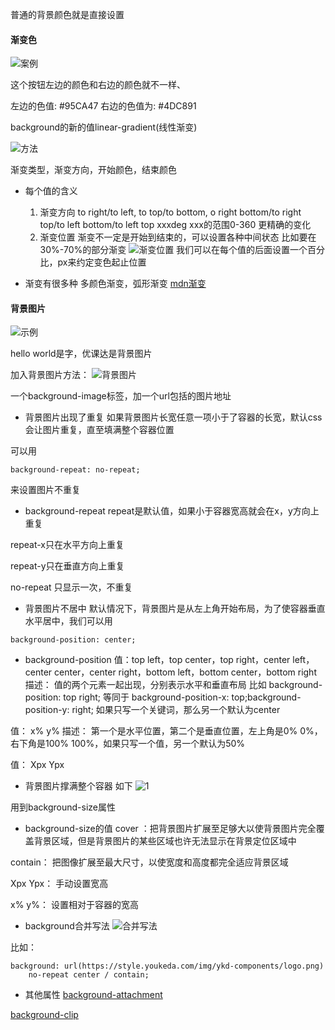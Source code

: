 普通的背景颜色就是直接设置

#### 渐变色
![案例](http://document.youkeda.com/P3-1-HTML-CSS/1.10/1-gradient/1.png?x-oss-process=image/resize,w_800/watermark,image_d2F0ZXJtYXNrLnBuZz94LW9zcy1wcm9jZXNzPWltYWdlL3Jlc2l6ZSx3XzEwMA==,t_60,g_se,x_10,y_10)

这个按钮左边的颜色和右边的颜色就不一样、

左边的色值:   #95CA47
右边的色值为:  #4DC891

background的新的值linear-gradient(线性渐变)

![方法](http://document.youkeda.com/P3-1-HTML-CSS/1.10/1-gradient/3.png?x-oss-process=image/resize,w_800/watermark,image_d2F0ZXJtYXNrLnBuZz94LW9zcy1wcm9jZXNzPWltYWdlL3Jlc2l6ZSx3XzEwMA==,t_60,g_se,x_10,y_10)

渐变类型，渐变方向，开始颜色，结束颜色

+ 每个值的含义
  1. 渐变方向 
  to right/to left, 
  to top/to bottom,
  o right bottom/to right top/to left bottom/to left top
  xxxdeg  xxx的范围0-360  更精确的变化
  1. 渐变位置
  渐变不一定是开始到结束的，可以设置各种中间状态
  比如要在30%-70%的部分渐变
  ![渐变位置](http://document.youkeda.com/P3-1-HTML-CSS/1.10/1-gradient/4.png?x-oss-process=image/resize,w_800/watermark,image_d2F0ZXJtYXNrLnBuZz94LW9zcy1wcm9jZXNzPWltYWdlL3Jlc2l6ZSx3XzEwMA==,t_60,g_se,x_10,y_10)
  我们可以在每个值的后面设置一个百分比，px来约定变色起止位置

+ 渐变有很多种
多颜色渐变，弧形渐变
[mdn渐变](https://developer.mozilla.org/zh-CN/docs/Web/CSS/CSS_Images/Using_CSS_gradients)

#### 背景图片
![示例](https://document.youkeda.com/P3-1-HTML-CSS/1.10/2-background/4.png?x-oss-process=image/resize,w_800/watermark,image_d2F0ZXJtYXNrLnBuZz94LW9zcy1wcm9jZXNzPWltYWdlL3Jlc2l6ZSx3XzEwMA==,t_60,g_se,x_10,y_10)

hello world是字，优课达是背景图片

加入背景图片方法：
![背景图片](https://document.youkeda.com/P3-1-HTML-CSS/1.10/2-background/6.png?x-oss-process=image/resize,w_800/watermark,image_d2F0ZXJtYXNrLnBuZz94LW9zcy1wcm9jZXNzPWltYWdlL3Jlc2l6ZSx3XzEwMA==,t_60,g_se,x_10,y_10)

一个background-image标签，加一个url包括的图片地址
+ 背景图片出现了重复
如果背景图片长宽任意一项小于了容器的长宽，默认css会让图片重复，直至填满整个容器位置

可以用
```
background-repeat: no-repeat;
```
来设置图片不重复
+ background-repeat
repeat是默认值，如果小于容器宽高就会在x，y方向上重复

repeat-x只在水平方向上重复

repeat-y只在垂直方向上重复

no-repeat 只显示一次，不重复
+ 背景图片不居中
默认情况下，背景图片是从左上角开始布局，为了使容器垂直水平居中，我们可以用
```
background-position: center;
```

+ background-position
值：top left，top center，top right，center left， center center，center right，bottom left，bottom center，bottom right
描述： 值的两个元素一起出现，分别表示水平和垂直布局
比如 background-position: top right;
等同于 background-position-x: top;background-position-y: right;
如果只写一个关键词，那么另一个默认为center

值： x% y%
描述： 第一个是水平位置，第二个是垂直位置，左上角是0% 0%，右下角是100% 100%，如果只写一个值，另一个默认为50%

值： Xpx Ypx

+ 背景图片撑满整个容器
如下
![1](https://document.youkeda.com/P3-1-HTML-CSS/1.10/2-background/9.png?x-oss-process=image/resize,w_800/watermark,image_d2F0ZXJtYXNrLnBuZz94LW9zcy1wcm9jZXNzPWltYWdlL3Jlc2l6ZSx3XzEwMA==,t_60,g_se,x_10,y_10)

用到background-size属性
+ background-size的值
cover ：把背景图片扩展至足够大以使背景图片完全覆盖背景区域，但是背景图片的某些区域也许无法显示在背景定位区域中

contain： 把图像扩展至最大尺寸，以使宽度和高度都完全适应背景区域

Xpx Ypx： 手动设置宽高

x% y%： 设置相对于容器的宽高

+ background合并写法
![合并写法](https://document.youkeda.com/P3-1-HTML-CSS/1.10/2-background/12.png?x-oss-process=image/resize,w_800/watermark,image_d2F0ZXJtYXNrLnBuZz94LW9zcy1wcm9jZXNzPWltYWdlL3Jlc2l6ZSx3XzEwMA==,t_60,g_se,x_10,y_10)

比如：
```
background: url(https://style.youkeda.com/img/ykd-components/logo.png)
    no-repeat center / contain;
```

+ 其他属性
[background-attachment](https://developer.mozilla.org/zh-CN/docs/Web/CSS/background-attachment)

[background-clip](https://developer.mozilla.org/zh-CN/docs/Web/CSS/background-clip)




